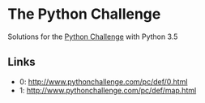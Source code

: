 # The Python Challenge

Solutions for the [Python Challenge](http://www.pythonchallenge.com/) with Python 3.5

## Links

* 0: http://www.pythonchallenge.com/pc/def/0.html
* 1: http://www.pythonchallenge.com/pc/def/map.html
